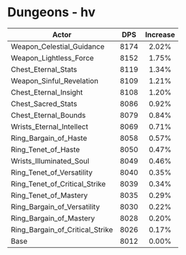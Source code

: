 # Dungeons - hv
| Actor | DPS | Increase |
|---|:---:|:---:|
|Weapon_Celestial_Guidance|8174|2.02%|
|Weapon_Lightless_Force|8152|1.75%|
|Chest_Eternal_Stats|8119|1.34%|
|Weapon_Sinful_Revelation|8109|1.21%|
|Chest_Eternal_Insight|8108|1.20%|
|Chest_Sacred_Stats|8086|0.92%|
|Chest_Eternal_Bounds|8079|0.84%|
|Wrists_Eternal_Intellect|8069|0.71%|
|Ring_Bargain_of_Haste|8058|0.57%|
|Ring_Tenet_of_Haste|8050|0.47%|
|Wrists_Illuminated_Soul|8049|0.46%|
|Ring_Tenet_of_Versatility|8040|0.35%|
|Ring_Tenet_of_Critical_Strike|8039|0.34%|
|Ring_Tenet_of_Mastery|8035|0.29%|
|Ring_Bargain_of_Versatility|8030|0.22%|
|Ring_Bargain_of_Mastery|8028|0.20%|
|Ring_Bargain_of_Critical_Strike|8026|0.17%|
|Base|8012|0.00%|
